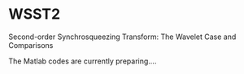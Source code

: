 # WSST2
Second-order Synchrosqueezing Transform: The Wavelet Case and Comparisons

The Matlab codes are currently preparing....
